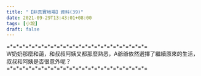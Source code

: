 ```yaml
---
title: "【非真實地場】資料(39)"
date: 2021-09-29T13:43:01+08:00
tags: [小說]
draft: false
---
```


=\*=\*=\*=\*=\*=\*=\*=\*=\*=\*=\*=\*=\*=\*=\*=\*=\*=\*=\*=\*=\*=\*=  
W奶奶那麼和藹，和叔叔阿姨又都那麼熟悉，A爺爺依然選擇了繼續原來的生活，叔叔和阿姨是否很意外呢？  
=\*=\*=\*=\*=\*=\*=\*=\*=\*=\*=\*=\*=\*=\*=\*=\*=\*=\*=\*=\*=\*=\*=  